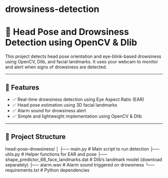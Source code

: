 ﻿# drowsiness-detection

 # 🧠 Head Pose and Drowsiness Detection using OpenCV & Dlib

This project detects head pose orientation and eye-blink-based drowsiness using OpenCV, Dlib, and facial landmarks. It uses your webcam to monitor and alert when signs of drowsiness are detected.

---

## 🔧 Features

- ✅ Real-time drowsiness detection using Eye Aspect Ratio (EAR)
- ✅ Head pose estimation using 3D facial landmarks
- ✅ Alarm sound for drowsiness alert
- ✅ Simple and lightweight implementation using OpenCV & Dlib

---

## 📁 Project Structure

head-pose-drowsiness/
│
├── main.py # Main script to run detection
├── utils.py # Helper functions for EAR and pose
├── shape_predictor_68_face_landmarks.dat # Dlib’s landmark model (download separately)
├── alarm.wav # Alarm sound triggered on drowsiness
└── requirements.txt # Python dependencies

